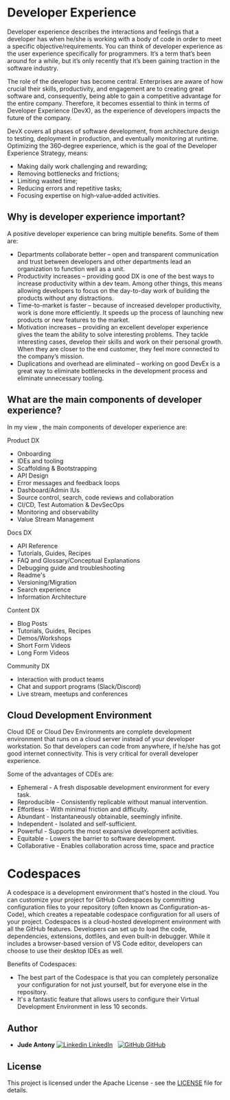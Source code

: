 # Developer Experience
Developer experience describes the interactions and feelings that a developer has when he/she is working with a body of code in order to meet a specific objective/requirements. You can think of developer experience as the user experience specifically for programmers. It’s a term that’s been around for a while, but it’s only recently that it’s been gaining traction in the software industry.

The role of the developer has become central. Enterprises are aware of how crucial their skills, productivity, and engagement are to creating great software and, consequently, being able to gain a competitive advantage for the entire company. Therefore, it becomes essential to think in terms of Developer Experience (DevX), as the experience of developers impacts the future of the company.

DevX covers all phases of software development, from architecture design to testing, deployment in production, and eventually monitoring at runtime. Optimizing the 360‑degree experience, which is the goal of the Developer Experience Strategy, means: 
* Making daily work challenging and rewarding;
* Removing bottlenecks and frictions;
* Limiting wasted time;
* Reducing errors and repetitive tasks;
* Focusing expertise on high‑value‑added activities. 

## Why is developer experience important?
A positive developer experience can bring multiple benefits. Some of them are:

* Departments collaborate better – open and transparent communication and trust between developers and other departments lead an organization to function well as a unit.
* Productivity increases – providing good DX is one of the best ways to increase productivity within a dev team. Among other things, this means allowing developers to focus on the day-to-day work of building the products without any distractions.
* Time-to-market is faster – because of increased developer productivity, work is done more efficiently. It speeds up the process of launching new products or new features to the market.
* Motivation increases – providing an excellent developer experience gives the team the ability to solve interesting problems. They tackle interesting cases, develop their skills and work on their personal growth. When they are closer to the end customer, they feel more connected to the company’s mission.
* Duplications and overhead are eliminated – working on good DevEx is a great way to eliminate bottlenecks in the development process and eliminate unnecessary tooling.

## What are the main components of developer experience?
In my view , the main components of developer experience are:

Product DX
* Onboarding
* IDEs and tooling
* Scaffolding & Bootstrapping
* API Design
* Error messages and feedback loops
* Dashboard/Admin IUs
* Source control, search, code reviews and collaboration
* CI/CD, Test Automation & DevSecOps
* Monitoring and observability
* Value Stream Management


Docs DX
* API Reference
* Tutorials, Guides, Recipes
* FAQ and Glossary/Conceptual Explanations
* Debugging guide and troubleshooting
* Readme's
* Versioning/Migration
* Search experience
* Information Architecture

Content DX
* Blog Posts
* Tutorials, Guides, Recipes
* Demos/Workshops
* Short Form Videos
* Long Form Videos

Community DX
* Interaction with product teams
* Chat and support programs (Slack/Discord)
* Live stream, meetups and conferences

## Cloud Development Environment
Cloud IDE or Cloud Dev Environments are complete development environment that runs on a cloud server instead of your developer workstation. So that developers can code from anywhere, if he/she has got good internet connectivity. This is very critical for overall developer experience.

Some of the advantages of CDEs are:
* Ephemeral - A fresh disposable development environment for every task.
* Reproducible - Consistently replicable without manual intervention.
* Effortless - With minimal friction and difficulty.
* Abundant - Instantaneously obtainable, seemingly infinite.
* Independent - Isolated and self-sufficient.
* Powerful - Supports the most expansive development activities.
* Equitable - Lowers the barrier to software development.
* Collaborative - Enables collaboration across time, space and practice

# Codespaces
A codespace is a development environment that's hosted in the cloud. You can customize your project for GitHub Codespaces by committing configuration files to your repository (often known as Configuration-as-Code), which creates a repeatable codespace configuration for all users of your project.
Codespaces is a cloud-hosted development environment with all the GitHub features. Developers can set up to load the code, dependencies, extensions, dotfiles, and even built-in debugger. While it includes a browser-based version of VS Code editor, developers can choose to use their desktop IDEs as well.

Benefits of Codespaces:
* The best part of the Codespace is that you can completely personalize your configuration for not just yourself, but for everyone else in the repository.
* It's a fantastic feature that allows users to configure their Virtual Development Environment in less 10 seconds.

## Author

* **Jude Antony**
[![Linkedin](https://i.stack.imgur.com/gVE0j.png) LinkedIn](https://www.linkedin.com/in/jude-antony-2b208219/)
&nbsp;
[![GitHub](https://i.stack.imgur.com/tskMh.png) GitHub](https://github.com/judebantony)

## License

This project is licensed under the Apache License - see the [LICENSE](LICENSE) file for details.